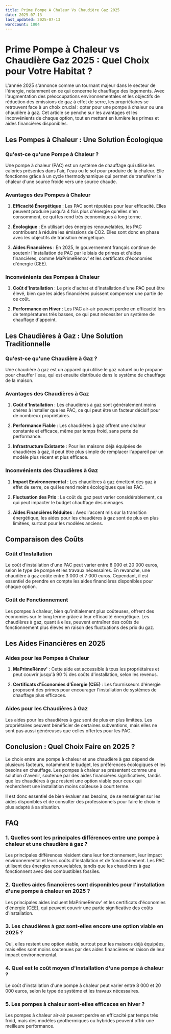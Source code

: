 ```yaml
---
title: Prime Pompe A Chaleur Vs Chaudière Gaz 2025
date: 2025-07-13
last_updated: 2025-07-13
wordcount: 1004
---
```


# Prime Pompe à Chaleur vs Chaudière Gaz 2025 : Quel Choix pour Votre Habitat ?

L'année 2025 s'annonce comme un tournant majeur dans le secteur de l'énergie, notamment en ce qui concerne le chauffage des logements. Avec l'augmentation des préoccupations environnementales et les objectifs de réduction des émissions de gaz à effet de serre, les propriétaires se retrouvent face à un choix crucial : opter pour une pompe à chaleur ou une chaudière à gaz. Cet article se penche sur les avantages et les inconvénients de chaque option, tout en mettant en lumière les primes et aides financières disponibles.

## Les Pompes à Chaleur : Une Solution Écologique

### Qu'est-ce qu'une Pompe à Chaleur ?

Une pompe à chaleur (PAC) est un système de chauffage qui utilise les calories présentes dans l'air, l'eau ou le sol pour produire de la chaleur. Elle fonctionne grâce à un cycle thermodynamique qui permet de transférer la chaleur d'une source froide vers une source chaude.

### Avantages des Pompes à Chaleur

1. **Efficacité Énergétique** : Les PAC sont réputées pour leur efficacité. Elles peuvent produire jusqu'à 4 fois plus d'énergie qu'elles n'en consomment, ce qui les rend très économiques à long terme.

2. **Écologique** : En utilisant des énergies renouvelables, les PAC contribuent à réduire les émissions de CO2. Elles sont donc en phase avec les objectifs de transition énergétique.

3. **Aides Financières** : En 2025, le gouvernement français continue de soutenir l'installation de PAC par le biais de primes et d'aides financières, comme MaPrimeRénov' et les certificats d'économies d'énergie (CEE).

### Inconvénients des Pompes à Chaleur

1. **Coût d'Installation** : Le prix d'achat et d'installation d'une PAC peut être élevé, bien que les aides financières puissent compenser une partie de ce coût.

2. **Performance en Hiver** : Les PAC air-air peuvent perdre en efficacité lors de températures très basses, ce qui peut nécessiter un système de chauffage d'appoint.

## Les Chaudières à Gaz : Une Solution Traditionnelle

### Qu'est-ce qu'une Chaudière à Gaz ?

Une chaudière à gaz est un appareil qui utilise le gaz naturel ou le propane pour chauffer l'eau, qui est ensuite distribuée dans le système de chauffage de la maison.

### Avantages des Chaudières à Gaz

1. **Coût d'Installation** : Les chaudières à gaz sont généralement moins chères à installer que les PAC, ce qui peut être un facteur décisif pour de nombreux propriétaires.

2. **Performance Fiable** : Les chaudières à gaz offrent une chaleur constante et efficace, même par temps froid, sans perte de performance.

3. **Infrastructure Existante** : Pour les maisons déjà équipées de chaudières à gaz, il peut être plus simple de remplacer l'appareil par un modèle plus récent et plus efficace.

### Inconvénients des Chaudières à Gaz

1. **Impact Environnemental** : Les chaudières à gaz émettent des gaz à effet de serre, ce qui les rend moins écologiques que les PAC.

2. **Fluctuation des Prix** : Le coût du gaz peut varier considérablement, ce qui peut impacter le budget chauffage des ménages.

3. **Aides Financières Réduites** : Avec l'accent mis sur la transition énergétique, les aides pour les chaudières à gaz sont de plus en plus limitées, surtout pour les modèles anciens.

## Comparaison des Coûts

### Coût d'Installation

Le coût d'installation d'une PAC peut varier entre 8 000 et 20 000 euros, selon le type de pompe et les travaux nécessaires. En revanche, une chaudière à gaz coûte entre 3 000 et 7 000 euros. Cependant, il est essentiel de prendre en compte les aides financières disponibles pour chaque option.

### Coût de Fonctionnement

Les pompes à chaleur, bien qu'initialement plus coûteuses, offrent des économies sur le long terme grâce à leur efficacité énergétique. Les chaudières à gaz, quant à elles, peuvent entraîner des coûts de fonctionnement plus élevés en raison des fluctuations des prix du gaz.

## Les Aides Financières en 2025

### Aides pour les Pompes à Chaleur

1. **MaPrimeRénov'** : Cette aide est accessible à tous les propriétaires et peut couvrir jusqu'à 90 % des coûts d'installation, selon les revenus.

2. **Certificats d'Économies d'Énergie (CEE)** : Les fournisseurs d'énergie proposent des primes pour encourager l'installation de systèmes de chauffage plus efficaces.

### Aides pour les Chaudières à Gaz

Les aides pour les chaudières à gaz sont de plus en plus limitées. Les propriétaires peuvent bénéficier de certaines subventions, mais elles ne sont pas aussi généreuses que celles offertes pour les PAC.

## Conclusion : Quel Choix Faire en 2025 ?

Le choix entre une pompe à chaleur et une chaudière à gaz dépend de plusieurs facteurs, notamment le budget, les préférences écologiques et les besoins en chauffage. Les pompes à chaleur se présentent comme une solution d'avenir, soutenue par des aides financières significatives, tandis que les chaudières à gaz restent une option viable pour ceux qui recherchent une installation moins coûteuse à court terme. 

Il est donc essentiel de bien évaluer ses besoins, de se renseigner sur les aides disponibles et de consulter des professionnels pour faire le choix le plus adapté à sa situation.

## FAQ

### 1. Quelles sont les principales différences entre une pompe à chaleur et une chaudière à gaz ?

Les principales différences résident dans leur fonctionnement, leur impact environnemental et leurs coûts d'installation et de fonctionnement. Les PAC utilisent des énergies renouvelables, tandis que les chaudières à gaz fonctionnent avec des combustibles fossiles.

### 2. Quelles aides financières sont disponibles pour l'installation d'une pompe à chaleur en 2025 ?

Les principales aides incluent MaPrimeRénov' et les certificats d'économies d'énergie (CEE), qui peuvent couvrir une partie significative des coûts d'installation.

### 3. Les chaudières à gaz sont-elles encore une option viable en 2025 ?

Oui, elles restent une option viable, surtout pour les maisons déjà équipées, mais elles sont moins soutenues par des aides financières en raison de leur impact environnemental.

### 4. Quel est le coût moyen d'installation d'une pompe à chaleur ?

Le coût d'installation d'une pompe à chaleur peut varier entre 8 000 et 20 000 euros, selon le type de système et les travaux nécessaires.

### 5. Les pompes à chaleur sont-elles efficaces en hiver ?

Les pompes à chaleur air-air peuvent perdre en efficacité par temps très froid, mais des modèles géothermiques ou hybrides peuvent offrir une meilleure performance.